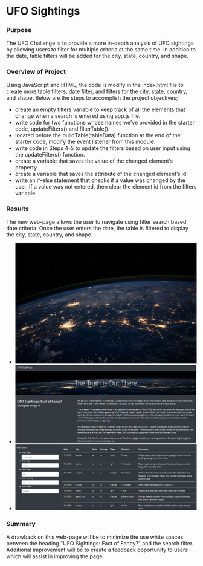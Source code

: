 # UFO Sightings
### Purpose
The UFO Challenge is to provide a more in-depth analysis of UFO sightings by allowing users to filter for multiple criteria at the same time. In addition to the date, table filters will be added for the city, state, country, and shape. 

### Overview of Project
Using JavaScript and HTML, the code is modify in the index.html file to create more table filters, date filter, and filters for the city, state, country, and shape. Below are the steps to accomplish the project objectives;
- create an empty filters variable to keep track of all the elements that change when a search is entered using app.js file. 
- write code for two functions whose names we’ve provided in the starter code, updateFilters() and filterTable().
- located before the buildTable(tableData) function at the end of the starter code, modify the event listener from this module. 
- write code in Steps 4-5 to update the filters based on user input using the updateFilters() function.
- create a variable that saves the value of the changed element’s property.
- create a variable that saves the attribute of the changed element’s id.
- write an if-else statement that checks if a value was changed by the user. If a value was not entered, then clear the element id from the filters variable.

### Results
The new web-page allows the user to navigate using filter search based date criteria. Once the user enters the date, the table is filtered to display the city, state, country, and shape. 

- ![nasa.jpg](https://github.com/gracemarshall/UFOs/blob/main/Static/images/nasa.jpg)
- ![UFO sightings](https://github.com/gracemarshall/UFOs/blob/main/Static/images/UFO%20Sightings.png)
- ![Filter Search](https://github.com/gracemarshall/UFOs/blob/main/Static/images/Filter%20Search.png)
### Summary
A drawback on this web-page will be to minimize the use white spaces between the heading "UFO Sightings: Fact of Fancy?" and the search filter. Additional improvement will be to create a feedback opportunity to users which will assist in improving the page. 
